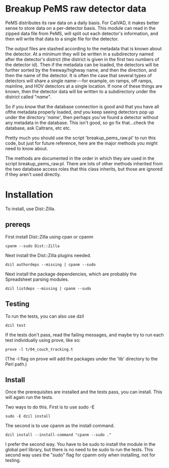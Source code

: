 # Breakup PeMS raw detector data

PeMS distributes its raw data on a daily basis.  For CalVAD, it makes better sense to store data on a per-detector basis.  This module can read in the zipped data file from PeMS, will split out each detector's information, and then will write that data to a single file for the detector.

The output files are stashed according to the metadata that is known about the detector.  At a minimum they will be written in a subdirectory named after the detector's district (the district is given in the first two numbers of the detector id).  Then if the metadata can be loaded, the detectors will be further sorted by the freeway/highway name, and then the direction, and then the name of the detector.  It is often the case that several types of detectors will share a single name---for example, on ramps, off ramps, mainline, and HOV detectors at a single location.  If none of these things are known, then the detector data will be written to a subdirectory under the district called "_name_".

So if you *know* that the database connection is good and that you have all ofthe metadata properly loaded, *and* you keep seeing detectors pop up under the directory '_name_', then perhaps you've found a detector without any metadata in the database.  This isn't good, so go fix that...check the database, ask Caltrans, etc etc.

Pretty much you should use the script 'breakup_pems_raw.pl' to run this code, but just for future reference, here are the major methods you might need to know about.

The methods are documented in the order in which they are used in the script breakup_pems_raw.pl.  There are lots of other methods inherited from the two database access roles that this class inherits, but those are ignored if they aren't used directly.


# Installation

To install, use Dist::Zilla.

## prereqs

First install Dist::Zilla using cpan or cpanm

```
cpanm --sudo Dist::Zilla
```

Next install the Dist::Zilla plugins needed.

```
dzil authordeps --missing | cpanm --sudo
```

Next install the package dependencies, which are probably the
Spreadsheet parsing modules.

```
dzil listdeps --missing | cpanm --sudo
```

## Testing

To run the tests, you can also use dzil

```
dzil test
```

If the tests don't pass, read the failing messages, and maybe try to
run each test individually using prove, like so:

```
prove -l t/04_couch_tracking.t
```

(The -l flag on prove will add the packages under the 'lib' directory
to the Perl path.)

## Install

Once the prerequisites are installed and the tests pass, you can
install.  This will again run the tests.

Two ways to do this.  First is to use sudo -E

```
sudo -E dzil install
```

The second is to use cpanm as the install command.

```
dzil install --install-command "cpanm --sudo ."
```

I prefer the second way.  You have to be sudo to install the module
in the global perl library, but there is no need to be sudo to run the
tests.  This second way uses the "sudo" flag for cpanm only when
installing, not for testing.
